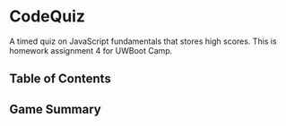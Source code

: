 # CodeQuiz

A timed quiz on JavaScript fundamentals that stores high scores. This is homework assignment 4 for UWBoot Camp.

## Table of Contents

## Game Summary
